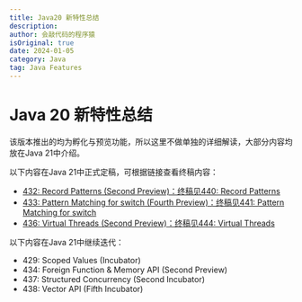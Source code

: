 ```yaml
---
title: Java20 新特性总结
description:
author: 会敲代码的程序猿
isOriginal: true
date: 2024-01-05
category: Java
tag: Java Features
---
```


# Java 20 新特性总结

该版本推出的均为孵化与预览功能，所以这里不做单独的详细解读，大部分内容均放在Java 21中介绍。

以下内容在Java 21中正式定稿，可根据链接查看终稿内容：

* [432: Record Patterns (Second Preview)：终稿见440: Record Patterns](/java-features/Java21/jep440-record-partterns)
* [433: Pattern Matching for switch (Fourth Preview)：终稿见441: Pattern Matching for switch](/java-features/Java21/jep441-pattern-matching-for-switch)
* [436: Virtual Threads (Second Preview)：终稿见444: Virtual Threads](/java-features/Java21/jep444-virtual-threads)

以下内容在Java 21中继续迭代：

* 429: Scoped Values (Incubator)
* 434: Foreign Function & Memory API (Second Preview)
* 437: Structured Concurrency (Second Incubator)
* 438: Vector API (Fifth Incubator)

